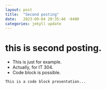 ```yaml
---
layout: post
title:  "Second posting"
date:   2023-09-04 20:35:46 -0400
categories: jekyll update
---
```


# this is second posting. 

* This is just for example.
* Actually, for IT 304. 
* Code block is possible. 

```
This is a code block presentation...
```
